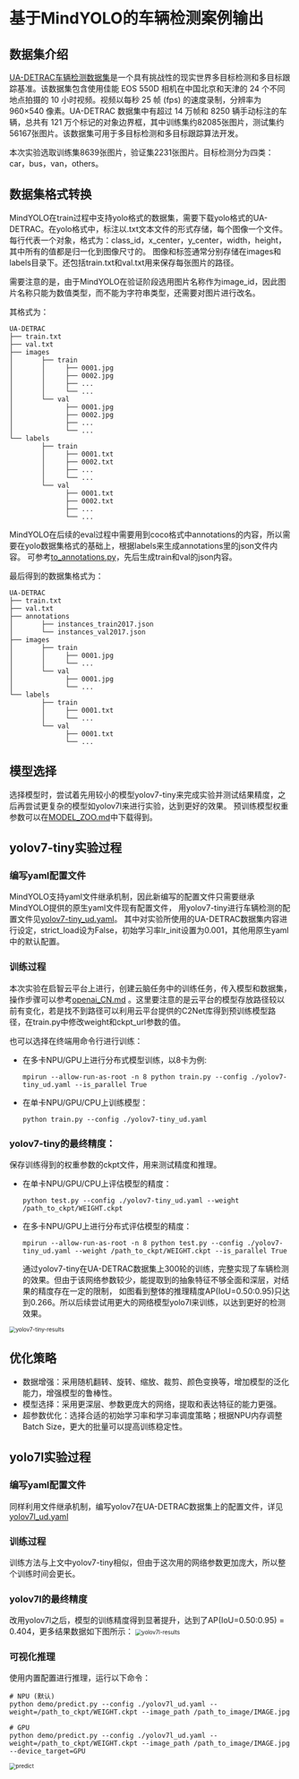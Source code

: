 # 基于MindYOLO的车辆检测案例输出

## 数据集介绍

[UA-DETRAC车辆检测数据集](http://detrac-db.rit.albany.edu/)是一个具有挑战性的现实世界多目标检测和多目标跟踪基准。该数据集包含使用佳能 EOS 550D 相机在中国北京和天津的 24 个不同地点拍摄的 10 小时视频。视频以每秒 25 帧 (fps) 的速度录制，分辨率为 960×540 像素。UA-DETRAC 数据集中有超过 14 万帧和 8250 辆手动标注的车辆，总共有 121 万个标记的对象边界框，其中训练集约82085张图片，测试集约56167张图片。该数据集可用于多目标检测和多目标跟踪算法开发。

本次实验选取训练集8639张图片，验证集2231张图片。目标检测分为四类：car，bus，van，others。
## 数据集格式转换
MindYOLO在train过程中支持yolo格式的数据集，需要下载yolo格式的UA-DETRAC。在yolo格式中，标注以.txt文本文件的形式存储，每个图像一个文件。
每行代表一个对象，格式为：class_id，x_center，y_center，width，height，其中所有的值都是归一化到图像尺寸的。
图像和标签通常分别存储在images和labels目录下。还包括train.txt和val.txt用来保存每张图片的路径。

需要注意的是，由于MindYOLO在验证阶段选用图片名称作为image_id，因此图片名称只能为数值类型，而不能为字符串类型，还需要对图片进行改名。

其格式为：
```
UA-DETRAC
├── train.txt
├── val.txt
├── images
│       ├── train
│       │     ├── 0001.jpg
│       │     ├── 0002.jpg
│       │     ├── ...
│       │     └── ...
│       └── val
│             ├── 0001.jpg
│             ├── 0002.jpg
│             ├── ...
│             └── ...
└── labels
        ├── train
        │     ├── 0001.txt
        │     ├── 0002.txt
        │     ├── ...
        │     └── ...
        └── val
              ├── 0001.txt
              ├── 0002.txt
              ├── ...
              └── ...
```
MindYOLO在后续的eval过程中需要用到coco格式中annotations的内容，所以需要在yolo数据集格式的基础上，根据labels来生成annotations里的json文件内容。
可参考[to_annotations.py](./to_annotations.py)，先后生成train和val的json内容。

最后得到的数据集格式为：
```
UA-DETRAC
├── train.txt
├── val.txt
├── annotations
│       ├── instances_train2017.json
│       └── instances_val2017.json
├── images
│       ├── train
│       │     ├── 0001.jpg
│       │     └── ...
│       └── val
│             ├── 0001.jpg
│             └── ...
└── labels
        ├── train
        │     ├── 0001.txt
        │     └── ...
        └── val
              ├── 0001.txt
              └── ...
```


## 模型选择

选择模型时，尝试着先用较小的模型yolov7-tiny来完成实验并测试结果精度，之后再尝试更复杂的模型如yolov7l来进行实验，达到更好的效果。
预训练模型权重参数可以在[MODEL_ZOO.md](../../MODEL_ZOO.md)中下载得到。
## yolov7-tiny实验过程
### 编写yaml配置文件

MindYOLO支持yaml文件继承机制，因此新编写的配置文件只需要继承MindYOLO提供的原生yaml文件现有配置文件，
用yolov7-tiny进行车辆检测的配置文件见[yolov7-tiny_ud.yaml](./yolov7-tiny_ud.yaml)。
其中对实验所使用的UA-DETRAC数据集内容进行设定，strict_load设为False，初始学习率lr_init设置为0.001，其他用原生yaml中的默认配置。
### 训练过程
本次实验在启智云平台上进行，创建云脑任务中的训练任务，传入模型和数据集，操作步骤可以参考[openai_CN.md](../../tutorials/cloud/openi_CN.md)
。这里要注意的是云平台的模型存放路径较以前有变化，若是找不到路径可以利用云平台提供的C2Net库得到预训练模型路径，在train.py中修改weight和ckpt_url参数的值。

也可以选择在终端用命令行进行训练：
* 在多卡NPU/GPU上进行分布式模型训练，以8卡为例:
  ```shell
  mpirun --allow-run-as-root -n 8 python train.py --config ./yolov7-tiny_ud.yaml --is_parallel True
  ```

* 在单卡NPU/GPU/CPU上训练模型：
  ```shell
  python train.py --config ./yolov7-tiny_ud.yaml
  ```

### yolov7-tiny的最终精度：
保存训练得到的权重参数的ckpt文件，用来测试精度和推理。
* 在单卡NPU/GPU/CPU上评估模型的精度：

  ```shell
  python test.py --config ./yolov7-tiny_ud.yaml --weight /path_to_ckpt/WEIGHT.ckpt
  ```
* 在多卡NPU/GPU上进行分布式评估模型的精度：

  ```shell
  mpirun --allow-run-as-root -n 8 python test.py --config ./yolov7-tiny_ud.yaml --weight /path_to_ckpt/WEIGHT.ckpt --is_parallel True
  ```
  通过yolov7-tiny在UA-DETRAC数据集上300轮的训练，完整实现了车辆检测的效果。但由于该网络参数较少，能提取到的抽象特征不够全面和深层，对结果的精度存在一定的限制，
如图看到整体的推理精度AP(IoU=0.50:0.95)只达到0.266。所以后续尝试用更大的网络模型yolo7l来训练，以达到更好的检测效果。

<img src="./pic/yolov7-tiny-results.png" alt="yolov7-tiny-results" style="zoom:70%;" />

## 优化策略
* 数据增强：采用随机翻转、旋转、缩放、裁剪、颜色变换等，增加模型的泛化能力，增强模型的鲁棒性。
* 模型选择：采用更深层、参数更庞大的网络，提取和表达特征的能力更强。
* 超参数优化：选择合适的初始学习率和学习率调度策略；根据NPU内存调整Batch Size，更大的批量可以提高训练稳定性。


## yolo7l实验过程
### 编写yaml配置文件
同样利用文件继承机制，编写yolov7在UA-DETRAC数据集上的配置文件，详见[yolov7l_ud.yaml](./yolov7l_ud.yaml)
### 训练过程
训练方法与上文中yolov7-tiny相似，但由于这次用的网络参数更加庞大，所以整个训练时间会更长。
### yolov7l的最终精度
改用yolov7l之后，模型的训练精度得到显著提升，达到了AP(IoU=0.50:0.95) = 0.404，更多结果数据如下图所示：
<img src="./pic/yolov7l-results.png" alt="yolov7l-results" style="zoom:70%;" />
### 可视化推理
 使用内置配置进行推理，运行以下命令：
```shell
# NPU (默认)
python demo/predict.py --config ./yolov7l_ud.yaml --weight=/path_to_ckpt/WEIGHT.ckpt --image_path /path_to_image/IMAGE.jpg

# GPU
python demo/predict.py --config ./yolov7l_ud.yaml --weight=/path_to_ckpt/WEIGHT.ckpt --image_path /path_to_image/IMAGE.jpg --device_target=GPU
```
<img src="./pic/predict.png" alt="predict" style="zoom:70%;" />
